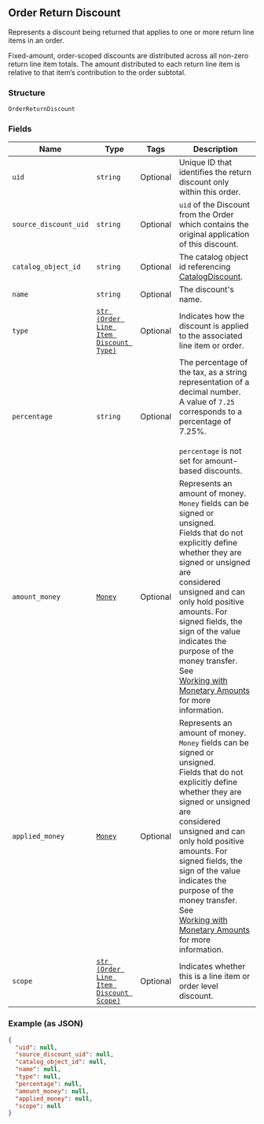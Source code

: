 ## Order Return Discount

Represents a discount being returned that applies to one or more return line items in an
order.

Fixed-amount, order-scoped discounts are distributed across all non-zero return line item totals.
The amount distributed to each return line item is relative to that item’s contribution to the
order subtotal.

### Structure

`OrderReturnDiscount`

### Fields

| Name | Type | Tags | Description |
|  --- | --- | --- | --- |
| `uid` | `string` | Optional | Unique ID that identifies the return discount only within this order. |
| `source_discount_uid` | `string` | Optional | `uid` of the Discount from the Order which contains the original application of this discount. |
| `catalog_object_id` | `string` | Optional | The catalog object id referencing [CatalogDiscount](#type-catalogdiscount). |
| `name` | `string` | Optional | The discount's name. |
| `type` | [`str (Order Line Item Discount Type)`](/doc/models/order-line-item-discount-type.md) | Optional | Indicates how the discount is applied to the associated line item or order. |
| `percentage` | `string` | Optional | The percentage of the tax, as a string representation of a decimal number.<br>A value of `7.25` corresponds to a percentage of 7.25%.<br><br>`percentage` is not set for amount-based discounts. |
| `amount_money` | [`Money`](/doc/models/money.md) | Optional | Represents an amount of money. `Money` fields can be signed or unsigned.<br>Fields that do not explicitly define whether they are signed or unsigned are<br>considered unsigned and can only hold positive amounts. For signed fields, the<br>sign of the value indicates the purpose of the money transfer. See<br>[Working with Monetary Amounts](https://developer.squareup.com/docs/build-basics/working-with-monetary-amounts)<br>for more information. |
| `applied_money` | [`Money`](/doc/models/money.md) | Optional | Represents an amount of money. `Money` fields can be signed or unsigned.<br>Fields that do not explicitly define whether they are signed or unsigned are<br>considered unsigned and can only hold positive amounts. For signed fields, the<br>sign of the value indicates the purpose of the money transfer. See<br>[Working with Monetary Amounts](https://developer.squareup.com/docs/build-basics/working-with-monetary-amounts)<br>for more information. |
| `scope` | [`str (Order Line Item Discount Scope)`](/doc/models/order-line-item-discount-scope.md) | Optional | Indicates whether this is a line item or order level discount. |

### Example (as JSON)

```json
{
  "uid": null,
  "source_discount_uid": null,
  "catalog_object_id": null,
  "name": null,
  "type": null,
  "percentage": null,
  "amount_money": null,
  "applied_money": null,
  "scope": null
}
```

